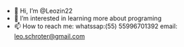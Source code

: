 - 👋 Hi, I’m @Leozin22
- 👀 I’m interested in learning more about programing
- 📫 How to reach me: whatssap:(55) 55996701392 email: leo.schroter@gmail.com
<!---
Leozin22/Leozin22 is a ✨ special ✨ repository because its `README.md` (this file) appears on your GitHub profile.
You can click the Preview link to take a look at your changes.
--->
